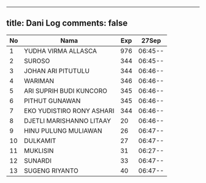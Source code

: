 
---
title: Dani Log
comments: false
---

| No | Nama | Exp | 27Sep |
|-----|-----|-----|-----|
| 1 | YUDHA VIRMA ALLASCA  | 976 | 06:45-- |
| 2 | SUROSO  | 344 | 06:45-- |
| 3 | JOHAN ARI PITUTULU  | 344 | 06:46-- |
| 4 | WARIMAN  | 346 | 06:46-- |
| 5 | ARI SUPRIH BUDI KUNCORO  | 345 | 06:46-- |
| 6 | PITHUT GUNAWAN  | 345 | 06:46-- |
| 7 | EKO YUDISTIRO RONY ASHARI  | 344 | 06:46-- |
| 8 | DJETLI MARISHANNO LITAAY  | 20 | 06:46-- |
| 9 | HINU PULUNG MULIAWAN  | 26 | 06:47-- |
| 10 | DULKAMIT  | 27 | 06:47-- |
| 11 | MUKLISIN  | 31 | 06:27-- |
| 12 | SUNARDI  | 33 | 06:47-- |
| 13 | SUGENG RIYANTO  | 40 | 06:47-- |
